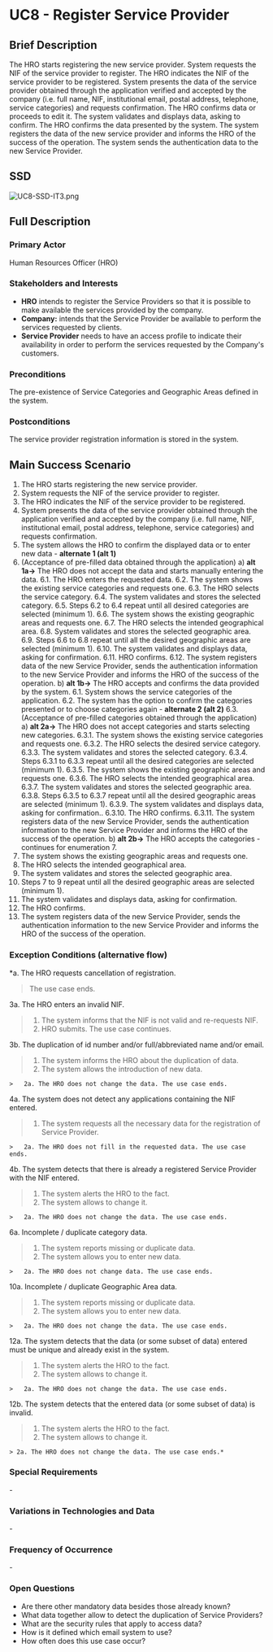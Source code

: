 # UC8 - Register Service Provider

## Brief Description

The HRO starts registering the new service provider. System requests the NIF of the service provider to register. The HRO indicates the NIF of the service provider to be registered. System presents the data of the service provider obtained through the application verified and accepted by the company (i.e. full name, NIF, institutional email, postal address, telephone, service categories) and requests confirmation.  The HRO confirms data or proceeds to edit it. The system validates and displays data, asking to confirm. The HRO confirms the data presented by the system. The system registers the data of the new service provider and informs the HRO of the success of the operation. The system sends the authentication data to the new Service Provider.

## SSD
![UC8-SSD-IT3.png](SSD_UC8_IT3.png)

## Full Description

### Primary Actor

Human Resources Officer (HRO)

### Stakeholders and Interests
* **HRO** intends to register the Service Providers so that it is possible to make available the services provided by the company.
* **Company:** intends that the Service Provider be available to perform the services requested by clients.
* **Service Provider** needs to have an access profile to indicate their availability in order to perform the services requested by the Company's customers.


### Preconditions
The pre-existence of Service Categories and Geographic Areas defined in the system.

### Postconditions
The service provider registration information is stored in the system.

## Main Success Scenario

1. The HRO starts registering the new service provider.
2. System requests the NIF of the service provider to register.
3. The HRO indicates the NIF of the service provider to be registered.
4. System presents the data of the service provider obtained through the application verified and accepted by the company (i.e. full name, NIF, institutional email, postal address, telephone, service categories) and requests confirmation.
5. The system allows the HRO to confirm the displayed data or to enter new data - **alternate 1 (alt 1)**
6. (Acceptance of pre-filled data obtained through the application)
a) **alt 1a->**  The HRO does not accept the data and starts manually entering the data.
    6.1. The HRO enters the requested data.
		6.2. The system shows the existing service categories and requests one.
		6.3. The HRO selects the service category.
		6.4. The system validates and stores the selected category.
		6.5. Steps 6.2 to 6.4 repeat until all desired categories are selected (minimum 1).
		6.6. The system shows the existing geographic areas and requests one.
		6.7. The HRO selects the intended geographical area.
		6.8. System validates and stores the selected geographic area.
		6.9. Steps 6.6 to 6.8 repeat until all the desired geographic areas are selected (minimum 1).
		6.10. The system validates and displays data, asking for confirmation.
		6.11. HRO confirms.
		6.12. The system registers data of the new Service Provider, sends the authentication information to the new Service Provider and informs the HRO of the success of the operation.
b) **alt 1b->** The HRO accepts and confirms the data provided by the system.
		6.1. System shows the service categories of the application.
		6.2. The system has the option to confirm the categories presented or to choose categories again - **alternate 2 (alt 2)**
6.3. (Acceptance of pre-filled categories obtained through the application)
a) **alt 2a->** The HRO does not accept categories and starts selecting new categories.
				6.3.1. The system shows the existing service categories and requests one.
				6.3.2. The HRO selects the desired service category.
				6.3.3. The system validates and stores the selected category.
				6.3.4. Steps 6.3.1 to 6.3.3 repeat until all the desired categories are selected (minimum 1).
				6.3.5. The system shows the existing geographic areas and requests one.
				6.3.6. The HRO selects the intended geographical area.
				6.3.7. The system validates and stores the selected geographic area.
				6.3.8. Steps 6.3.5 to 6.3.7 repeat until all the desired geographic areas are selected (minimum 1).
				6.3.9. The system validates and displays data, asking for confirmation..
				6.3.10. The HRO confirms.
				6.3.11. The system registers data of the new Service Provider, sends the authentication information to the new Service Provider and informs the HRO of the success of the operation.
b) **alt 2b->** The HRO accepts the categories - continues for enumeration 7.
7. The system shows the existing geographic areas and requests one.
8. The HRO selects the intended geographical area.
9. The system validates and stores the selected geographic area.
10. Steps 7 to 9 repeat until all the desired geographic areas are selected (minimum 1).
11. The system validates and displays data, asking for confirmation.
12. The HRO confirms.
13.	The system registers data of the new Service Provider, sends the authentication information to the new Service Provider and informs the HRO of the success of the operation.


### Exception Conditions (alternative flow)

*a. The HRO requests cancellation of registration.

> The use case ends.

3a. The HRO enters an invalid NIF.
> 1. The system informs that the NIF is not valid and re-requests NIF.
> 2. HRO submits. The use case continues.


3b. The duplication of id number and/or full/abbreviated name and/or email.
>	1. The system informs the HRO about the duplication of data.
>	2. The system allows the introduction of new data.
>
	>	2a. The HRO does not change the data. The use case ends.

4a. The system does not detect any applications containing the NIF entered.
>	1. The system requests all the necessary data for the registration of Service Provider.
>
	>	2a. The HRO does not fill in the requested data. The use case ends.

4b. The system detects that there is already a registered Service Provider with the NIF entered.
>	1. The system alerts the HRO to the fact.
>	2. The system allows to change it.
>
	>	2a. The HRO does not change the data. The use case ends.

6a. Incomplete / duplicate category data.
>	1. The system reports missing or duplicate data.
>	2. The system allows you to enter new data.
>
	>	2a. The HRO does not change data. The use case ends.

10a. Incomplete / duplicate Geographic Area data.
  >	1. The system reports missing or duplicate data.
  >	2. The system allows you to enter new data.
  >
  	>	2a. The HRO does not change the data. The use case ends.

12a. The system detects that the data (or some subset of data) entered must be unique and already exist in the system.
>	1. The system alerts the HRO to the fact.
>	2. The system allows to change it.
>
	>	2a. The HRO does not change the data. The use case ends.

12b. The system detects that the entered data (or some subset of data) is invalid.
>	1. The system alerts the HRO to the fact.
>	2. The system allows to change it.
>
	> 2a. The HRO does not change the data. The use case ends.*

### Special Requirements
\-

### Variations in Technologies and Data
\-

### Frequency of Occurrence
\-

### Open Questions

* Are there other mandatory data besides those already known?
* What data together allow to detect the duplication of Service Providers?
* What are the security rules that apply to access data?
* How is it defined which email system to use?
* How often does this use case occur?
